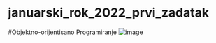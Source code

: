 # januarski_rok_2022_prvi_zadatak
#Objektno-orijentisano Programiranje
![image](https://user-images.githubusercontent.com/35779410/164268413-174b64f0-3d93-43ea-a83e-3043c38554b4.png)
